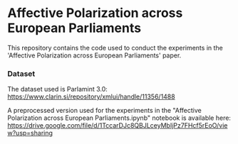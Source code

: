 # Affective Polarization across European Parliaments
This repository contains the code used to conduct the experiments in the 'Affective Polarization across European Parliaments' paper.

### Dataset

The dataset used is Parlamint 3.0: https://www.clarin.si/repository/xmlui/handle/11356/1488

A preprocessed version used for the experiments in the "Affective Polarization across European Parliaments.ipynb" notebook is available here: https://drive.google.com/file/d/1TccarDJc8QBJLceyMbIjPz7FHcf5rEoO/view?usp=sharing
